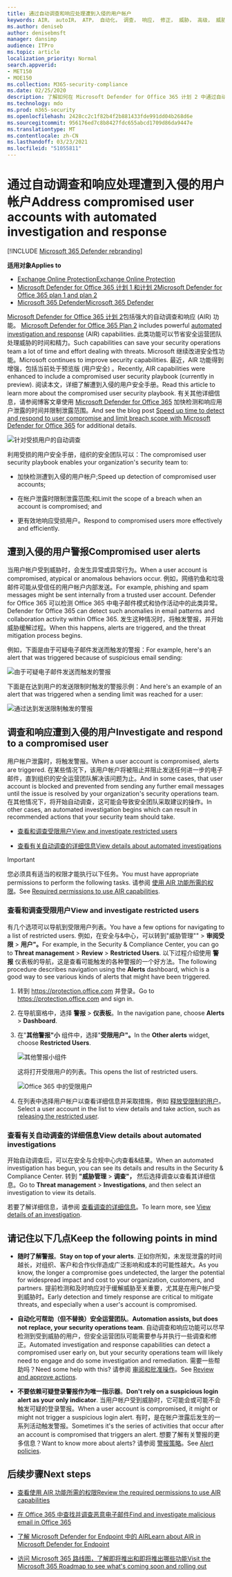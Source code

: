 ```yaml
---
title: 通过自动调查和响应处理遭到入侵的用户帐户
keywords: AIR， autoIR， ATP， 自动化， 调查， 响应， 修正， 威胁， 高级， 威胁， 保护， 受到威胁
ms.author: deniseb
author: denisebmsft
manager: dansimp
audience: ITPro
ms.topic: article
localization_priority: Normal
search.appverid:
- MET150
- MOE150
ms.collection: M365-security-compliance
ms.date: 02/25/2020
description: 了解如何在 Microsoft Defender for Office 365 计划 2 中通过自动调查和响应功能加快检测和解决遭到入侵的用户帐户的过程。
ms.technology: mdo
ms.prod: m365-security
ms.openlocfilehash: 2428cc2c1f82b4f2b881433fde991dd04b268d6e
ms.sourcegitcommit: 956176ed7c8b8427fdc655abcd1709d86da9447e
ms.translationtype: MT
ms.contentlocale: zh-CN
ms.lasthandoff: 03/23/2021
ms.locfileid: "51055811"
---
```

# <a name="address-compromised-user-accounts-with-automated-investigation-and-response"></a><span data-ttu-id="4a6ef-104">通过自动调查和响应处理遭到入侵的用户帐户</span><span class="sxs-lookup"><span data-stu-id="4a6ef-104">Address compromised user accounts with automated investigation and response</span></span>

[!INCLUDE [Microsoft 365 Defender rebranding](../includes/microsoft-defender-for-office.md)]

<span data-ttu-id="4a6ef-105">**适用对象**</span><span class="sxs-lookup"><span data-stu-id="4a6ef-105">**Applies to**</span></span>
- [<span data-ttu-id="4a6ef-106">Exchange Online Protection</span><span class="sxs-lookup"><span data-stu-id="4a6ef-106">Exchange Online Protection</span></span>](exchange-online-protection-overview.md)
- [<span data-ttu-id="4a6ef-107">Microsoft Defender for Office 365 计划 1 和计划 2</span><span class="sxs-lookup"><span data-stu-id="4a6ef-107">Microsoft Defender for Office 365 plan 1 and plan 2</span></span>](defender-for-office-365.md)
- [<span data-ttu-id="4a6ef-108">Microsoft 365 Defender</span><span class="sxs-lookup"><span data-stu-id="4a6ef-108">Microsoft 365 Defender</span></span>](../defender/microsoft-365-defender.md)


<span data-ttu-id="4a6ef-109">[Microsoft Defender for Office 365 计划 2](defender-for-office-365.md#microsoft-defender-for-office-365-plan-1-and-plan-2)包括强大的自动调查和响应 (AIR) 功能。 [](office-365-air.md)</span><span class="sxs-lookup"><span data-stu-id="4a6ef-109">[Microsoft Defender for Office 365 Plan 2](defender-for-office-365.md#microsoft-defender-for-office-365-plan-1-and-plan-2) includes powerful [automated investigation and response](office-365-air.md) (AIR) capabilities.</span></span> <span data-ttu-id="4a6ef-110">此类功能可以节省安全运营团队处理威胁的时间和精力。</span><span class="sxs-lookup"><span data-stu-id="4a6ef-110">Such capabilities can save your security operations team a lot of time and effort dealing with threats.</span></span> <span data-ttu-id="4a6ef-111">Microsoft 继续改进安全性功能。</span><span class="sxs-lookup"><span data-stu-id="4a6ef-111">Microsoft continues to improve security capabilities.</span></span> <span data-ttu-id="4a6ef-112">最近，AIR 功能得到增强，包括当前处于预览版 (用户安全) 。</span><span class="sxs-lookup"><span data-stu-id="4a6ef-112">Recently, AIR capabilities were enhanced to include a compromised user security playbook (currently in preview).</span></span> <span data-ttu-id="4a6ef-113">阅读本文，详细了解遭到入侵的用户安全手册。</span><span class="sxs-lookup"><span data-stu-id="4a6ef-113">Read this article to learn more about the compromised user security playbook.</span></span> <span data-ttu-id="4a6ef-114">有关其他详细信息，请参阅博客文章使用 [Microsoft Defender for Office 365](https://techcommunity.microsoft.com/t5/Security-Privacy-and-Compliance/Speed-up-time-to-detect-and-respond-to-user-compromise-and-limit/ba-p/977053) 加快检测和响应用户泄露的时间并限制泄露范围。</span><span class="sxs-lookup"><span data-stu-id="4a6ef-114">And see the blog post [Speed up time to detect and respond to user compromise and limit breach scope with Microsoft Defender for Office 365](https://techcommunity.microsoft.com/t5/Security-Privacy-and-Compliance/Speed-up-time-to-detect-and-respond-to-user-compromise-and-limit/ba-p/977053) for additional details.</span></span>

![针对受损用户的自动调查](/microsoft-365/media/office365atp-compduserinvestigation.jpg)

<span data-ttu-id="4a6ef-116">利用受损的用户安全手册，组织的安全团队可以：</span><span class="sxs-lookup"><span data-stu-id="4a6ef-116">The compromised user security playbook enables your organization's security team to:</span></span>

- <span data-ttu-id="4a6ef-117">加快检测遭到入侵的用户帐户;</span><span class="sxs-lookup"><span data-stu-id="4a6ef-117">Speed up detection of compromised user accounts;</span></span>

- <span data-ttu-id="4a6ef-118">在帐户泄露时限制泄露范围;和</span><span class="sxs-lookup"><span data-stu-id="4a6ef-118">Limit the scope of a breach when an account is compromised; and</span></span>

- <span data-ttu-id="4a6ef-119">更有效地响应受损用户。</span><span class="sxs-lookup"><span data-stu-id="4a6ef-119">Respond to compromised users more effectively and efficiently.</span></span>

## <a name="compromised-user-alerts"></a><span data-ttu-id="4a6ef-120">遭到入侵的用户警报</span><span class="sxs-lookup"><span data-stu-id="4a6ef-120">Compromised user alerts</span></span>

<span data-ttu-id="4a6ef-121">当用户帐户受到威胁时，会发生异常或异常行为。</span><span class="sxs-lookup"><span data-stu-id="4a6ef-121">When a user account is compromised, atypical or anomalous behaviors occur.</span></span> <span data-ttu-id="4a6ef-122">例如，网络钓鱼和垃圾邮件可能从受信任的用户帐户内部发送。</span><span class="sxs-lookup"><span data-stu-id="4a6ef-122">For example, phishing and spam messages might be sent internally from a trusted user account.</span></span> <span data-ttu-id="4a6ef-123">Defender for Office 365 可以检测 Office 365 中电子邮件模式和协作活动中的此类异常。</span><span class="sxs-lookup"><span data-stu-id="4a6ef-123">Defender for Office 365 can detect such anomalies in email patterns and collaboration activity within Office 365.</span></span> <span data-ttu-id="4a6ef-124">发生这种情况时，将触发警报，并开始威胁缓解过程。</span><span class="sxs-lookup"><span data-stu-id="4a6ef-124">When this happens, alerts are triggered, and the threat mitigation process begins.</span></span>

<span data-ttu-id="4a6ef-125">例如，下面是由于可疑电子邮件发送而触发的警报：</span><span class="sxs-lookup"><span data-stu-id="4a6ef-125">For example, here's an alert that was triggered because of suspicious email sending:</span></span>

![由于可疑电子邮件发送而触发的警报](/microsoft-365/media/office365atp-suspiciousemailsendalert.jpg)

<span data-ttu-id="4a6ef-127">下面是在达到用户的发送限制时触发的警报示例：</span><span class="sxs-lookup"><span data-stu-id="4a6ef-127">And here's an example of an alert that was triggered when a sending limit was reached for a user:</span></span>

![通过达到发送限制触发的警报](/microsoft-365/media/office365atp-sendinglimitreached.jpg)

## <a name="investigate-and-respond-to-a-compromised-user"></a><span data-ttu-id="4a6ef-129">调查和响应遭到入侵的用户</span><span class="sxs-lookup"><span data-stu-id="4a6ef-129">Investigate and respond to a compromised user</span></span>

<span data-ttu-id="4a6ef-130">用户帐户泄露时，将触发警报。</span><span class="sxs-lookup"><span data-stu-id="4a6ef-130">When a user account is compromised, alerts are triggered.</span></span> <span data-ttu-id="4a6ef-131">在某些情况下，该用户帐户将被阻止并阻止发送任何进一步的电子邮件，直到组织的安全运营团队解决该问题为止。</span><span class="sxs-lookup"><span data-stu-id="4a6ef-131">And in some cases, that user account is blocked and prevented from sending any further email messages until the issue is resolved by your organization's security operations team.</span></span> <span data-ttu-id="4a6ef-132">在其他情况下，将开始自动调查，这可能会导致安全团队采取建议的操作。</span><span class="sxs-lookup"><span data-stu-id="4a6ef-132">In other cases, an automated investigation begins which can result in recommended actions that your security team should take.</span></span>

- [<span data-ttu-id="4a6ef-133">查看和调查受限用户</span><span class="sxs-lookup"><span data-stu-id="4a6ef-133">View and investigate restricted users</span></span>](#view-and-investigate-restricted-users)

- [<span data-ttu-id="4a6ef-134">查看有关自动调查的详细信息</span><span class="sxs-lookup"><span data-stu-id="4a6ef-134">View details about automated investigations</span></span>](#view-details-about-automated-investigations)

> [!IMPORTANT]
> <span data-ttu-id="4a6ef-135">您必须具有适当的权限才能执行以下任务。</span><span class="sxs-lookup"><span data-stu-id="4a6ef-135">You must have appropriate permissions to perform the following tasks.</span></span> <span data-ttu-id="4a6ef-136">请参阅 [使用 AIR 功能所需的权限](office-365-air.md#required-permissions-to-use-air-capabilities)。</span><span class="sxs-lookup"><span data-stu-id="4a6ef-136">See [Required permissions to use AIR capabilities](office-365-air.md#required-permissions-to-use-air-capabilities).</span></span>

### <a name="view-and-investigate-restricted-users"></a><span data-ttu-id="4a6ef-137">查看和调查受限用户</span><span class="sxs-lookup"><span data-stu-id="4a6ef-137">View and investigate restricted users</span></span>

<span data-ttu-id="4a6ef-138">有几个选项可以导航到受限用户列表。</span><span class="sxs-lookup"><span data-stu-id="4a6ef-138">You have a few options for navigating to a list of restricted users.</span></span> <span data-ttu-id="4a6ef-139">例如，在安全与&中心，可以转到"威胁管理"" \> **审阅受限** \> **用户"。**</span><span class="sxs-lookup"><span data-stu-id="4a6ef-139">For example, in the Security & Compliance Center, you can go to **Threat management** \> **Review** \> **Restricted Users**.</span></span> <span data-ttu-id="4a6ef-140">以下过程介绍使用 **警报** 仪表板的导航，这是查看可能触发的各种警报的一个好方法。</span><span class="sxs-lookup"><span data-stu-id="4a6ef-140">The following procedure describes navigation using the **Alerts** dashboard, which is a good way to see various kinds of alerts that might have been triggered.</span></span>

1. <span data-ttu-id="4a6ef-141">转到 <https://protection.office.com> 并登录。</span><span class="sxs-lookup"><span data-stu-id="4a6ef-141">Go to <https://protection.office.com> and sign in.</span></span>

2. <span data-ttu-id="4a6ef-142">在导航窗格中，选择 **警报** \> **仪表板**。</span><span class="sxs-lookup"><span data-stu-id="4a6ef-142">In the navigation pane, choose **Alerts** \> **Dashboard**.</span></span>

3. <span data-ttu-id="4a6ef-143">在"**其他警报"小** 组件中，选择"**受限用户"。**</span><span class="sxs-lookup"><span data-stu-id="4a6ef-143">In the **Other alerts** widget, choose **Restricted Users**.</span></span>

   ![其他警报小组件](/microsoft-365/media/office365atp-otheralertswidget.jpg)

   <span data-ttu-id="4a6ef-145">这将打开受限用户的列表。</span><span class="sxs-lookup"><span data-stu-id="4a6ef-145">This opens the list of restricted users.</span></span>

   ![Office 365 中的受限用户](/microsoft-365/media/office365atp-restrictedusers.jpg)

4. <span data-ttu-id="4a6ef-147">在列表中选择用户帐户以查看详细信息并采取措施，例如 [释放受限制的用户](removing-user-from-restricted-users-portal-after-spam.md)。</span><span class="sxs-lookup"><span data-stu-id="4a6ef-147">Select a user account in the list to view details and take action, such as [releasing the restricted user](removing-user-from-restricted-users-portal-after-spam.md).</span></span>

### <a name="view-details-about-automated-investigations"></a><span data-ttu-id="4a6ef-148">查看有关自动调查的详细信息</span><span class="sxs-lookup"><span data-stu-id="4a6ef-148">View details about automated investigations</span></span>

<span data-ttu-id="4a6ef-149">开始自动调查后，可以在安全与合规中心内查看&结果。</span><span class="sxs-lookup"><span data-stu-id="4a6ef-149">When an automated investigation has begun, you can see its details and results in the Security & Compliance Center.</span></span> <span data-ttu-id="4a6ef-150">转到 **"威胁管理** \> **调查"，** 然后选择调查以查看其详细信息。</span><span class="sxs-lookup"><span data-stu-id="4a6ef-150">Go to **Threat management** \> **Investigations**, and then select an investigation to view its details.</span></span>

<span data-ttu-id="4a6ef-151">若要了解详细信息，请参阅 [查看调查的详细信息](air-view-investigation-results.md)。</span><span class="sxs-lookup"><span data-stu-id="4a6ef-151">To learn more, see [View details of an investigation](air-view-investigation-results.md).</span></span>

## <a name="keep-the-following-points-in-mind"></a><span data-ttu-id="4a6ef-152">请记住以下几点</span><span class="sxs-lookup"><span data-stu-id="4a6ef-152">Keep the following points in mind</span></span>

- <span data-ttu-id="4a6ef-153">**随时了解警报**。</span><span class="sxs-lookup"><span data-stu-id="4a6ef-153">**Stay on top of your alerts**.</span></span> <span data-ttu-id="4a6ef-154">正如你所知，未发现泄露的时间越长，对组织、客户和合作伙伴造成广泛影响和成本的可能性越大。</span><span class="sxs-lookup"><span data-stu-id="4a6ef-154">As you know, the longer a compromise goes undetected, the larger the potential for widespread impact and cost to your organization, customers, and partners.</span></span> <span data-ttu-id="4a6ef-155">提前检测和及时响应对于缓解威胁至关重要，尤其是在用户帐户受到威胁时。</span><span class="sxs-lookup"><span data-stu-id="4a6ef-155">Early detection and timely response are critical to mitigate threats, and especially when a user's account is compromised.</span></span>

- <span data-ttu-id="4a6ef-156">**自动化可帮助（但不替换）安全运营团队**。</span><span class="sxs-lookup"><span data-stu-id="4a6ef-156">**Automation assists, but does not replace, your security operations team**.</span></span> <span data-ttu-id="4a6ef-157">自动调查和响应功能可以尽早检测到受到威胁的用户，但安全运营团队可能需要参与并执行一些调查和修正。</span><span class="sxs-lookup"><span data-stu-id="4a6ef-157">Automated investigation and response capabilities can detect a compromised user early on, but your security operations team will likely need to engage and do some investigation and remediation.</span></span> <span data-ttu-id="4a6ef-158">需要一些帮助吗？</span><span class="sxs-lookup"><span data-stu-id="4a6ef-158">Need some help with this?</span></span> <span data-ttu-id="4a6ef-159">请参阅 [审阅和批准操作](air-review-approve-pending-completed-actions.md)。</span><span class="sxs-lookup"><span data-stu-id="4a6ef-159">See [Review and approve actions](air-review-approve-pending-completed-actions.md).</span></span>

- <span data-ttu-id="4a6ef-160">**不要依赖可疑登录警报作为唯一指示器**。</span><span class="sxs-lookup"><span data-stu-id="4a6ef-160">**Don't rely on a suspicious login alert as your only indicator**.</span></span> <span data-ttu-id="4a6ef-161">当用户帐户受到威胁时，它可能会或可能不会触发可疑的登录警报。</span><span class="sxs-lookup"><span data-stu-id="4a6ef-161">When a user account is compromised, it might or might not trigger a suspicious login alert.</span></span> <span data-ttu-id="4a6ef-162">有时，是在帐户泄露后发生的一系列活动触发警报。</span><span class="sxs-lookup"><span data-stu-id="4a6ef-162">Sometimes it's the series of activities that occur after an account is compromised that triggers an alert.</span></span> <span data-ttu-id="4a6ef-163">想要了解有关警报的更多信息？</span><span class="sxs-lookup"><span data-stu-id="4a6ef-163">Want to know more about alerts?</span></span> <span data-ttu-id="4a6ef-164">请参阅 [警报策略](../../compliance/alert-policies.md)。</span><span class="sxs-lookup"><span data-stu-id="4a6ef-164">See [Alert policies](../../compliance/alert-policies.md).</span></span>

## <a name="next-steps"></a><span data-ttu-id="4a6ef-165">后续步骤</span><span class="sxs-lookup"><span data-stu-id="4a6ef-165">Next steps</span></span>

- [<span data-ttu-id="4a6ef-166">查看使用 AIR 功能所需的权限</span><span class="sxs-lookup"><span data-stu-id="4a6ef-166">Review the required permissions to use AIR capabilities</span></span>](office-365-air.md#required-permissions-to-use-air-capabilities)

- [<span data-ttu-id="4a6ef-167">在 Office 365 中查找并调查恶意电子邮件</span><span class="sxs-lookup"><span data-stu-id="4a6ef-167">Find and investigate malicious email in Office 365</span></span>](investigate-malicious-email-that-was-delivered.md)

- [<span data-ttu-id="4a6ef-168">了解 Microsoft Defender for Endpoint 中的 AIR</span><span class="sxs-lookup"><span data-stu-id="4a6ef-168">Learn about AIR in Microsoft Defender for Endpoint</span></span>](/windows/security/threat-protection/microsoft-defender-atp/automated-investigations)

- [<span data-ttu-id="4a6ef-169">访问 Microsoft 365 路线图，了解即将推出和即将推出哪些功能</span><span class="sxs-lookup"><span data-stu-id="4a6ef-169">Visit the Microsoft 365 Roadmap to see what's coming soon and rolling out</span></span>](https://www.microsoft.com/microsoft-365/roadmap?filters=)